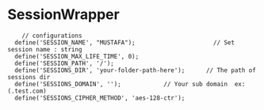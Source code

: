 # SessionWrapper

        // configurations
      define('SESSION_NAME', "MUSTAFA");                      // Set session name : string
      define('SESSION_MAX_LIFE_TIME', 0);
      define('SESSION_PATH', '/');
      define('SESSIONS_DIR', 'your-folder-path-here');      // The path of sessions dir
      define('SESSIONS_DOMAIN', '');            // Your sub domain  ex: (.test.com)
      define('SESSIONS_CIPHER_METHOD', 'aes-128-ctr');
        
            
            
            
            
            




